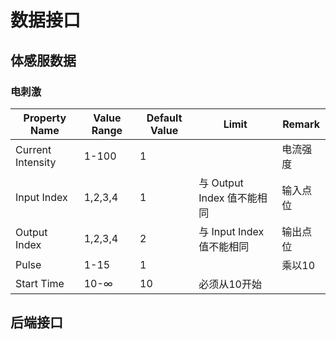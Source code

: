 # 数据接口

## 体感服数据

### 电刺激

| Property Name     | Value Range | Default Value | Limit                      | Remark   |
| ----------------- | ----------- | ------------- | -------------------------- | -------- |
| Current Intensity | 1-100       | 1             |                            | 电流强度 |
| Input Index       | 1,2,3,4     | 1             | 与 Output Index 值不能相同 | 输入点位 |
| Output Index      | 1,2,3,4     | 2             | 与 Input Index 值不能相同  | 输出点位 |
| Pulse             | 1-15        | 1             |                            | 乘以10   |
| Start Time        | 10-∞        | 10            | 必须从10开始               |          |

## 后端接口
